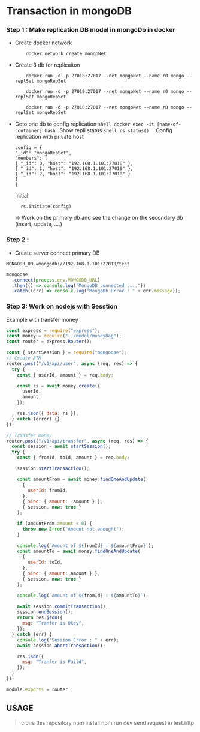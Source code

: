 # Transaction in mongoDB

### Step 1 : Make replication DB model in mongoDb in docker

- Create docker network

  ```shell
      docker network create mongoNet
  ```

- Create 3 db for replicaiton

  ```shell
      docker run -d -p 27018:27017 --net mongoNet --name r0 mongo --replSet mongoRepSet
  ```

  ```shell
      docker run -d -p 27019:27017 --net mongoNet --name r0 mongo --replSet mongoRepSet

  ```

  ```
      docker run -d -p 27010:27017 --net mongoNet --name r0 mongo --replSet mongoRepSet
  ```

- Goto one db to config replication
  `shell
    docker exec -it [name-of-container] bash
`
  Show repli status
  `shell
    rs.status() 
`
  Config replication with private host

  ```shell
  config = {
  "_id": "mongoRepSet",
  "members": [
  { "_id": 0, "host": "192.168.1.101:27018" },
  { "_id": 1, "host": "192.168.1.101:27019" },
  { "_id": 2, "host": "192.168.1.101:27010" }
  ]
  }
  ```

  Initial

  ```shell
    rs.initiate(config)
  ```

  -> Work on the primary db and see the change on the secondary db (insert, update, ....)

### Step 2 :

- Create server connect primary DB

`MONGODB_URL=mongodb://192.168.1.101:27018/test`

```javascript
mongoose
  .connect(process.env.MONGODB_URL)
  .then(() => console.log("MongoDB connected ...."))
  .catch((err) => console.log("MongoDb Error : " + err.message));
```

### Step 3: Work on nodejs with Sesstion

Example with transfer money

```javascript
const express = require("express");
const money = require("../model/moneyBag");
const router = express.Router();

const { startSession } = require("mongoose");
// Create ATM
router.post("/v1/api/user", async (req, res) => {
  try {
    const { userId, amount } = req.body;

    const rs = await money.create({
      userId,
      amount,
    });

    res.json({ data: rs });
  } catch (error) {}
});

// Transfer money
router.post("/v1/api/transfer", async (req, res) => {
  const session = await startSession();
  try {
    const { fromId, toId, amount } = req.body;

    session.startTransaction();

    const amountFrom = await money.findOneAndUpdate(
      {
        userId: fromId,
      },
      { $inc: { amount: -amount } },
      { session, new: true }
    );

    if (amountFrom.amount < 0) {
      throw new Error("Amount not enought");
    }

    console.log(`Amount of ${fromId} : ${amountFrom}`);
    const amountTo = await money.findOneAndUpdate(
      {
        userId: toId,
      },
      { $inc: { amount: amount } },
      { session, new: true }
    );

    console.log(`Amount of ${fromId} : ${amountTo}`);

    await session.commitTransaction();
    session.endSession();
    return res.json({
      msg: "Tranfer is Okey",
    });
  } catch (err) {
    console.log("Session Error : " + err);
    await session.abortTransaction();

    res.json({
      msg: "Tranfer is Faild",
    });
  }
});

module.exports = router;
```

## USAGE

> clone this repository
> npm install
> npm run dev
> send request in test.http
